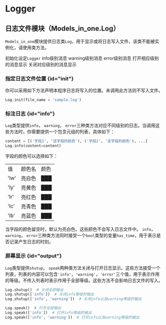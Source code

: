 # Logger

## 日志文件模块（Models_in_one.Log）

`Models_in_one`模块提供日志类`Log`，用于显示或将日志写入文件，该类不能被实例化，请使用类方法。

<deflist collapsible="true">
<def title="init(file_name): class method">
<a anchor="init">初始化设定<code>Logger</code></a>
</def>
<def title="info(content, has_time): class method">
<a anchor="info">info级别消息</a>
</def>
<def title="warning(content, has_time): class method">
<a anchor="info">warning级别消息</a>
</def>
<def title="error(content, has_time): class method">
<a anchor="info">error级别消息</a>
</def>
<def title="speak(levels): class method">
<a anchor="output">打开相应级别的消息显示</a>
</def>
<def title="shutup(levels): class method">
<a anchor="output">关闭对应级别的消息显示</a>
</def>
</deflist>

### 指定日志文件位置 {id="init"}
你可以采用如下方法声明本程序日志将写入的位置。未调用此方法则不写入文件。
```python
Log.init(file_name = 'sample.log')
```

### 标注日志 {id="info"}
`Log`类型提供`info`， `warning`， `error`三种类方法对应不同级别的日志。当调用这些方法时，你需要提供一个包含元组的列表，具体如下：
```python
content = [('字段1', '该字段的颜色'), ('字段2', '该字段的颜色'), ...]
Log.info(content=content)
```
字段的颜色可以选择如下：

<table>
<tr><td>值</td><td>颜色名</td><td>颜色</td></tr>
<tr><td>'lw'</td><td>亮白色</td><td><format color="White">███</format></td></tr>
<tr><td>'ly'</td><td>亮黄色</td><td><format color="Yellow">███</format></td></tr>
<tr><td>'lr'</td><td>亮红色</td><td><format color="Red">███</format></td></tr>
<tr><td>'lc'</td><td>亮青色</td><td><format color="Cyan">███</format></td></tr>
<tr><td>'lb'</td><td>亮蓝色</td><td><format color="Blue">███</format></td></tr>
</table>

当字段的颜色留空时，默认为亮白色。这些颜色不会写入日志文件中。
`info`， `warning`， `error`三种类方法同时接受一个`bool`类型的变量`has_time`，用于表示是否记录产生日志的时刻。

### 屏幕显示 {id="output"}
`Log`类型提供`shutup`， `speak`两种类方法关闭与打开日志显示。这些方法接受一个列表，列表的内容可以包含`'info'`，`'warning'`，`'error'`三个值，用于表示作用的等级。不传入列表时表示作用于全部等级。这些方法不会影响日志文件的写入。
```python
Log.shutup()  # 关闭全部输出
Log.shutup(['info'])  # 关闭info等级的输出
Log.shutup(['info', 'warning'])  # 关闭info以及warning等级的输出

Log.speak()  # 打开全部输出
Log.speak(['info'])  # 打开info等级的输出
Log.speak(['info', 'warning'])  # 打开info以及warning等级的输出
```
